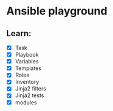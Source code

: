 # Ansible playground

## Learn:
- [x] Task
- [x] Playbook
- [x] Variables
- [x] Templates
- [x] Roles
- [x] Inventory
- [x] Jinja2 filters
- [x] Jinja2 tests
- [x] modules

